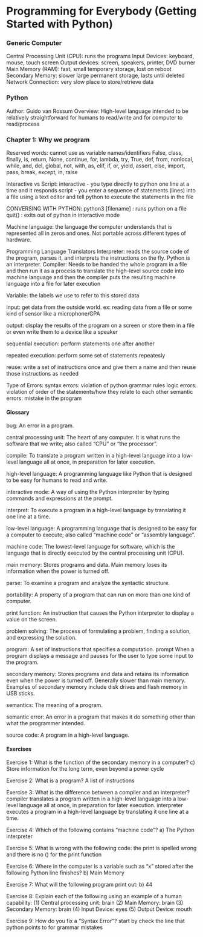 # Programming for Everybody (Getting Started with Python)

### Generic Computer
Central Processing Unit (CPU): runs the programs 
Input Devices: keyboard, mouse, touch screen
Output devices: screen, speakers, printer, DVD burner
Main Memory (RAM): fast, small temporary storage, lost on reboot
Secondary Memory: slower large permanent storage, lasts until deleted
Network Connection: very slow place to store/retrieve data

### Python 
Author: Guido van Rossum
Overview: High-level language intended to be relatively straightforward for humans to read/write and for computer to read/process

### Chapter 1: Why we program
Reserved words: cannot use as variable names/identifiers
False,	class,	finally,	is,	return, None,	continue,	for, lambda,	try, True,	def,	from,	nonlocal,	while, and,	del,	global,	not,	with, as,	elif,	if,	or,	yield, assert,	else, import,	pass, break,	except,	in,	raise

Interactive vs Script:
interactive - you type directly to python one line at a time and it responds
script - you enter a sequence of statements (lines) into a file using a text editor and tell python to execute the statements in the file

CONVERSING WITH PYTHON:
 python3 [filename] : runs python on a file
 quit() : exits out of python in interactive mode

Machine language: the language the computer understands that is represented all in zeros and ones. Not portable across different types of hardware.

Programming Language Translators
Interpreter: reads the source code of the program, parses it, and interprets the instructions on the fly. Python is an interpreter.
Compiler: Needs to be handed the whole program in a file and then run it as a process to translate the high-level source code into machine language and then the compiler puts the resulting machine language into a file for later execution

Variable: the labels we use to refer to this stored data

input: get data from the outside world. ex: reading data from a file or some kind of sensor like a microphone/GPA

output: display the results of the program on a screen or store them in a file or even write them to a device like a speaker 

sequential execution: perform statements one after another 

repeated execution: perform some set of statements repeatesly

reuse: write a set of instructions once and give them a name and then reuse those instructions as needed

Type of Errors:
syntax errors: violation of python grammar rules
logic errors: violation of order of the statements/how they relate to each other
semantic errors: mistake in the program

#### Glossary

bug: An error in a program.

central processing unit: The heart of any computer. It is what runs the software
that we write; also called “CPU” or “the processor”.

compile: To translate a program written in a high-level language into a low-level language all at once, in preparation for later execution.

high-level language: A programming language like Python that is designed to be easy for humans to read and write.

interactive mode: A way of using the Python interpreter by typing commands and expressions at the prompt.

interpret: To execute a program in a high-level language by translating it one line at a time.

low-level language: A programming language that is designed to be easy for a computer to execute; also called “machine code” or “assembly language”.

machine code: The lowest-level language for software, which is the language that is directly executed by the central processing unit (CPU).

main memory: Stores programs and data. Main memory loses its information when the power is turned off.

parse: To examine a program and analyze the syntactic structure.

portability: A property of a program that can run on more than one kind of computer.

print function: An instruction that causes the Python interpreter to display a value on the screen.

problem solving: The process of formulating a problem, finding a solution, and expressing the solution.

program: A set of instructions that specifies a computation.
prompt When a program displays a message and pauses for the user to type some input to the program.

secondary memory: Stores programs and data and retains its information even when the power is turned off. Generally slower than main memory. Examples of secondary memory include disk drives and flash memory in USB sticks.

semantics: The meaning of a program.

semantic error: An error in a program that makes it do something other than what the programmer intended.

source code: A program in a high-level language.

#### Exercises
Exercise 1: What is the function of the secondary memory in a computer?
c) Store information for the long term, even beyond a power cycle

Exercise 2: What is a program?
A list of instructions 

Exercise 3: What is the difference between a compiler and an interpreter?
compiler translates a program written in a high-level language into a low-level language all at once, in preparation for later execution.
interpreter executes a program in a high-level language by translating it one line at a time.

Exercise 4: Which of the following contains “machine code”?
a) The Python interpreter

Exercise 5: What is wrong with the following code:
the print is spelled wrong and there is no () for the print function

Exercise 6: Where in the computer is a variable such as “x” stored after the following Python line finishes?
b) Main Memory

Exercise 7: What will the following program print out:
b) 44

Exercise 8: Explain each of the following using an example of a human capability: 
(1) Central processing unit: brain 
(2) Main Memory: brain
(3) Secondary Memory: brain
(4) Input Device: eyes
(5) Output Device: mouth

Exercise 9: How do you fix a “Syntax Error”?
start by check the line that python points to for grammar mistakes
